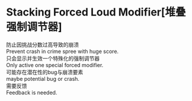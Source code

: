 # Stacking Forced Loud Modifier[堆叠强制调节器]
防止因挑战分数过高导致的崩溃  
Prevent crash in crime spree with huge score.  
只会显示并生效一个特殊化的强制调节器  
Only active one special forced modifier.  
可能存在潜在性的bug与崩溃要素  
maybe potential bug or crash.  
需要反馈  
Feedback is needed.
